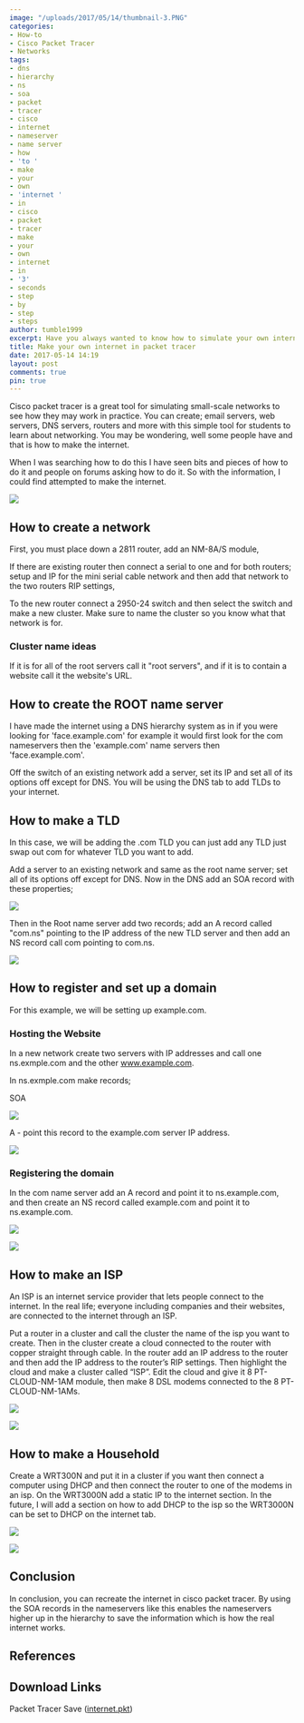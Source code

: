 ```yaml
---
image: "/uploads/2017/05/14/thumbnail-3.PNG"
categories:
- How-to
- Cisco Packet Tracer
- Networks
tags:
- dns
- hierarchy
- ns
- soa
- packet
- tracer
- cisco
- internet
- nameserver
- name server
- how
- 'to '
- make
- your
- own
- 'internet '
- in
- cisco
- packet
- tracer
- make
- your
- own
- internet
- in
- '3'
- seconds
- step
- by
- step
- steps
author: tumble1999
excerpt: Have you always wanted to know how to simulate your own internet?
title: Make your own internet in packet tracer
date: 2017-05-14 14:19
layout: post
comments: true
pin: true
---
```



Cisco packet tracer is a great tool for simulating small-scale networks to see how they may work in practice. You can create; email servers, web servers, DNS servers, routers and more with this simple tool for students to learn about networking. You may be wondering, well some people have and that is how to make the internet.

When I was searching how to do this I have seen bits and pieces of how to do it and people on forums asking how to do it. So with the information, I could find attempted to make the internet.

![](/uploads/2017/05/14/my%20internet.PNG)

## How to create a network

First, you must place down a 2811 router, add an NM-8A/S module,

If there are existing router then connect a serial to one and for both routers; setup and IP for the mini serial cable network and then add that network to the two routers RIP settings,

To the new router connect a 2950-24 switch and then select the switch and make a new cluster. Make sure to name the cluster so you know what that network is for.

### Cluster name ideas

If it is for all of the root servers call it "root servers", and if it is to contain a website call it the website's URL.

## How to create the ROOT name server

I have made the internet using a DNS hierarchy system as in if you were looking for 'face.example.com' for example it would first look for the com nameservers then the 'example.com' name servers then 'face.example.com'.

Off the switch of an existing network add a server, set its IP and set all of its options off except for DNS. You will be using the DNS tab to add TLDs to your internet.

## How to make a TLD

In this case, we will be adding the .com TLD you can just add any TLD just swap out com for whatever TLD you want to add.

Add a server to an existing network and same as the root name server; set all of its options off except for DNS. Now in the DNS add an SOA record with these properties;

![](/uploads/2017/05/14/soa-com.ns.PNG)

Then in the Root name server add two records; add an A record called "com.ns" pointing to the IP address of the new TLD server and then add an NS record call com pointing to com.ns.

![](/uploads/2017/05/14/com.ns%20ns.PNG)

## How to register and set up a domain

For this example, we will be setting up example.com.

### Hosting the Website

In a new network create two servers with IP addresses and call one ns.exmple.com and the other www.example.com.

In ns.exmple.com make  records;

SOA

![](/uploads/2017/05/14/soa%20ns.example.com.png)

A - point this record to the example.com server IP address.

![](/uploads/2017/05/14/a%20ns.example.com.png)

### Registering the domain

In the com name server add an A record and point it to ns.example.com, and then create an NS record called example.com and point it to ns.example.com.

![](/uploads/2017/05/14/a%20ns.example.com-1.png)

![](/uploads/2017/05/14/root%20example.com%20ns.PNG)

## How to make an ISP

An ISP is an internet service provider that lets people connect to the internet. In the real life; everyone including companies and their websites, are connected to the internet through an ISP.

Put a router in a cluster and call the cluster the name of the isp you want to create. Then in the cluster create a cloud connected to the router with copper straight through cable. In the router add an IP address to the router and then add the IP address to the router’s RIP settings. Then highlight the cloud and make a cluster called “ISP”. Edit the cloud and give it 8 PT-CLOUD-NM-1AM module, then make 8 DSL modems connected to the 8 PT-CLOUD-NM-1AMs.

![](/uploads/2017/05/14/isp%20network.PNG)

![](/uploads/2017/05/14/isp%20dsl%20modems.PNG)

## How to make a Household

Create a WRT300N and put it in a cluster if you want then connect a computer using DHCP and then connect the router to one of the modems in an isp. On the WRT3000N add a static IP to the internet section. In the future, I will add a section on how to add DHCP to the isp so the WRT3000N can be set to DHCP on the internet tab.

![](/uploads/2017/05/14/household%201.PNG)

![](/uploads/2017/05/14/household%202.PNG)

## Conclusion

In conclusion, you can recreate the internet in cisco packet tracer. By using the SOA records in the nameservers like this enables the nameservers higher up in the hierarchy to save the information which is how the real internet works.

## References

## Download Links

Packet Tracer Save ([internet.pkt](/downloads/internet.pkt))